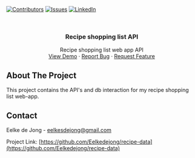 [![Contributors][contributors-shield]][contributors-url]
[![Issues][issues-shield]][issues-url]
[![LinkedIn][linkedin-shield]][linkedin-url]

<br />
<div align="center">
<h3 align="center">Recipe shopping list API</h3>

  <p align="center">
    Recipe shopping list web app API
    <br />
    <a href="https://github.com/Eelkedejong/recipe-data/">View Demo</a>
    ·
    <a href="https://github.com/Eelkedejong/recipe-data/issues">Report Bug</a>
    ·
    <a href="https://github.com/Eelkedejong/recipe-data/issues">Request Feature</a>
  </p>
</div>



## About The Project

This project contains the API's and db interaction for my recipe shopping list web-app.


## Contact

Eelke de Jong - eelkesdejong@gmail.com

Project Link: [https://github.com/Eelkedejong/recipe-data](https://github.com/Eelkedejong/recipe-data)


[contributors-shield]: https://img.shields.io/github/contributors/Eelkedejong/repo_name.svg?style=for-the-badge
[contributors-url]: https://github.com/Eelkedejong/
[issues-shield]: https://img.shields.io/github/issues/Eelkedejong/repo_name.svg?style=for-the-badge
[issues-url]: https://github.com/Eelkedejong/recipe-data/issues
[linkedin-shield]: https://img.shields.io/badge/-LinkedIn-black.svg?style=for-the-badge&logo=linkedin&colorB=555
[linkedin-url]: https://www.linkedin.com/in/eelke-de-jong/
[product-screenshot]: images/screenshot.png
[React.js]: https://img.shields.io/badge/React-20232A?style=for-the-badge&logo=react&logoColor=61DAFB
[React-url]: https://reactjs.org/
